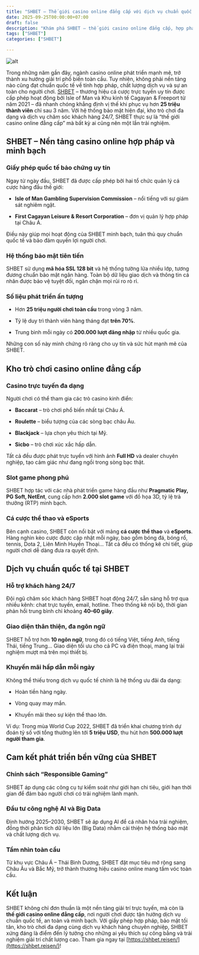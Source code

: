 ```yaml
---
title: "SHBET – Thế giới casino online đẳng cấp với dịch vụ chuẩn quốc tế"
date: 2025-09-25T00:00:00+07:00
draft: false
description: "Khám phá SHBET – thế giới casino online đẳng cấp, hợp pháp, mang đến trải nghiệm chuẩn quốc tế với công nghệ bảo mật tiên tiến và dịch vụ vượt trội."
tags: ["SHBET"]
categories: ["SHBET"]

---
```

![alt](https://shbet.reisen/wp-content/uploads/2025/09/su-kien-ru-them-ban-nhan-them-qua-shbet.jpg)


Trong những năm gần đây, ngành casino online phát triển mạnh mẽ, trở thành xu hướng giải trí phổ biến toàn cầu. Tuy nhiên, không phải nền tảng nào cũng đạt chuẩn quốc tế về tính hợp pháp, chất lượng dịch vụ và sự an toàn cho người chơi. [SHBET](https://shbet.reisen/) – thương hiệu cá cược trực tuyến uy tín được cấp phép hoạt động bởi Isle of Man và Khu kinh tế Cagayan & Freeport từ năm 2021 – đã nhanh chóng khẳng định vị thế khi phục vụ hơn **25 triệu thành viên** chỉ sau 3 năm. Với hệ thống bảo mật hiện đại, kho trò chơi đa dạng và dịch vụ chăm sóc khách hàng 24/7, SHBET thực sự là “thế giới casino online đẳng cấp” mà bất kỳ ai cũng nên một lần trải nghiệm.

## SHBET – Nền tảng casino online hợp pháp và minh bạch

### Giấy phép quốc tế bảo chứng uy tín

Ngay từ ngày đầu, SHBET đã được cấp phép bởi hai tổ chức quản lý cá cược hàng đầu thế giới:

*   **Isle of Man Gambling Supervision Commission** – nổi tiếng với sự giám sát nghiêm ngặt.
    
*   **First Cagayan Leisure & Resort Corporation** – đơn vị quản lý hợp pháp tại Châu Á.
    

Điều này giúp mọi hoạt động của SHBET minh bạch, tuân thủ quy chuẩn quốc tế và bảo đảm quyền lợi người chơi.

### Hệ thống bảo mật tiên tiến

SHBET sử dụng **mã hóa SSL 128 bit** và hệ thống tường lửa nhiều lớp, tương đương chuẩn bảo mật ngân hàng. Toàn bộ dữ liệu giao dịch và thông tin cá nhân được bảo vệ tuyệt đối, ngăn chặn mọi rủi ro rò rỉ.

### Số liệu phát triển ấn tượng

*   Hơn **25 triệu người chơi toàn cầu** trong vòng 3 năm.
    
*   Tỷ lệ duy trì thành viên hàng tháng đạt **trên 70%**.
    
*   Trung bình mỗi ngày có **200.000 lượt đăng nhập** từ nhiều quốc gia.
    

Những con số này minh chứng rõ ràng cho uy tín và sức hút mạnh mẽ của SHBET.

## Kho trò chơi casino online đẳng cấp

### Casino trực tuyến đa dạng

Người chơi có thể tham gia các trò casino kinh điển:

*   **Baccarat** – trò chơi phổ biến nhất tại Châu Á.
    
*   **Roulette** – biểu tượng của các sòng bạc châu Âu.
    
*   **Blackjack** – lựa chọn yêu thích tại Mỹ.
    
*   **Sicbo** – trò chơi xúc xắc hấp dẫn.
    

Tất cả đều được phát trực tuyến với hình ảnh **Full HD** và dealer chuyên nghiệp, tạo cảm giác như đang ngồi trong sòng bạc thật.

### Slot game phong phú

SHBET hợp tác với các nhà phát triển game hàng đầu như **Pragmatic Play, PG Soft, NetEnt**, cung cấp hơn **2.000 slot game** với đồ họa 3D, tỷ lệ trả thưởng (RTP) minh bạch.

### Cá cược thể thao và eSports

Bên cạnh casino, SHBET còn nổi bật với mảng **cá cược thể thao** và **eSports**. Hàng nghìn kèo cược được cập nhật mỗi ngày, bao gồm bóng đá, bóng rổ, tennis, Dota 2, Liên Minh Huyền Thoại… Tất cả đều có thống kê chi tiết, giúp người chơi dễ dàng đưa ra quyết định.

## Dịch vụ chuẩn quốc tế tại SHBET

### Hỗ trợ khách hàng 24/7

Đội ngũ chăm sóc khách hàng SHBET hoạt động 24/7, sẵn sàng hỗ trợ qua nhiều kênh: chat trực tuyến, email, hotline. Theo thống kê nội bộ, thời gian phản hồi trung bình chỉ khoảng **40–60 giây**.

### Giao diện thân thiện, đa ngôn ngữ

SHBET hỗ trợ hơn **10 ngôn ngữ**, trong đó có tiếng Việt, tiếng Anh, tiếng Thái, tiếng Trung… Giao diện tối ưu cho cả PC và điện thoại, mang lại trải nghiệm mượt mà trên mọi thiết bị.

### Khuyến mãi hấp dẫn mỗi ngày

Không thể thiếu trong dịch vụ quốc tế chính là hệ thống ưu đãi đa dạng:

*   Hoàn tiền hàng ngày.
    
*   Vòng quay may mắn.
    
*   Khuyến mãi theo sự kiện thể thao lớn.
    

Ví dụ: Trong mùa World Cup 2022, SHBET đã triển khai chương trình dự đoán tỷ số với tổng thưởng lên tới **5 triệu USD**, thu hút hơn **500.000 lượt người tham gia**.

## Cam kết phát triển bền vững của SHBET

### Chính sách “Responsible Gaming”

SHBET áp dụng các công cụ tự kiểm soát như giới hạn chi tiêu, giới hạn thời gian để đảm bảo người chơi có trải nghiệm lành mạnh.

### Đầu tư công nghệ AI và Big Data

Định hướng 2025–2030, SHBET sẽ áp dụng AI để cá nhân hóa trải nghiệm, đồng thời phân tích dữ liệu lớn (Big Data) nhằm cải thiện hệ thống bảo mật và chất lượng dịch vụ.

### Tầm nhìn toàn cầu

Từ khu vực Châu Á – Thái Bình Dương, SHBET đặt mục tiêu mở rộng sang Châu Âu và Bắc Mỹ, trở thành thương hiệu casino online mang tầm vóc toàn cầu.

## Kết luận

SHBET không chỉ đơn thuần là một nền tảng giải trí trực tuyến, mà còn là **thế giới casino online đẳng cấp**, nơi người chơi được tận hưởng dịch vụ chuẩn quốc tế, an toàn và minh bạch. Với giấy phép hợp pháp, bảo mật tối tân, kho trò chơi đa dạng cùng dịch vụ khách hàng chuyên nghiệp, SHBET xứng đáng là điểm đến lý tưởng cho những ai yêu thích sự công bằng và trải nghiệm giải trí chất lượng cao. Tham gia ngay tại [https://shbet.reisen/](https://shbet.reisen/)!